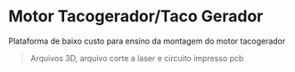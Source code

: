 # Motor Tacogerador/Taco Gerador
Plataforma de baixo custo para ensino da montagem do motor tacogerador
> Arquivos 3D, arquivo corte a laser e circuito impresso pcb
